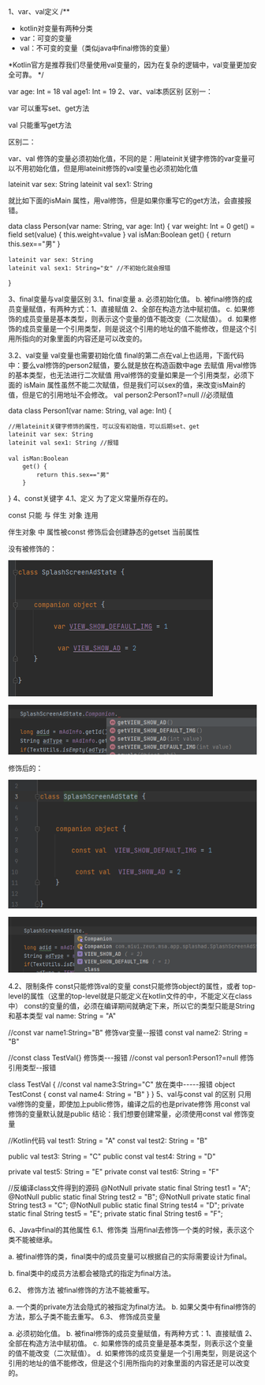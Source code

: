 1、var、val定义
/**

 * kotlin对变量有两种分类
 * var：可变的变量
 * val：不可变的变量（类似java中final修饰的变量）

 *Kotlin官方是推荐我们尽量使用val变量的，因为在复杂的逻辑中，val变量更加安全可靠。
 */

var age: Int = 18
val age1: Int = 19
2、var、val本质区别
区别一：

var 可以重写set、get方法

val 只能重写get方法

区别二：

var、val 修饰的变量必须初始化值，不同的是：用lateinit关键字修饰的var变量可以不用初始化值，但是用lateinit修饰的val变量也必须初始化值

lateinit var sex: String
       lateinit val sex1: String

  就比如下面的isMain 属性，用val修饰，但是如果你重写它的get方法，会直接报错。

data class Person(var name: String, var age: Int) {
   var weight: Int = 0
        get() = field
        set(value) {
            this.weight=value
        }
    val isMan:Boolean
        get() {
            return this.sex=="男"
        }

    lateinit var sex: String
    lateinit val sex1: String="女" //不初始化就会报错
}

3、final变量与val变量区别
3.1、final变量
a. 必须初始化值。
b. 被final修饰的成员变量赋值，有两种方式：1、直接赋值 2、全部在构造方法中赋初值。
c. 如果修饰的成员变量是基本类型，则表示这个变量的值不能改变（二次赋值）。
d. 如果修饰的成员变量是一个引用类型，则是说这个引用的地址的值不能修改，但是这个引用所指向的对象里面的内容还是可以改变的。

3.2、val变量
 val变量也需要初始化值
final的第二点在val上也适用，下面代码中：要么val修饰的person2赋值，要么就是放在构造函数中age 去赋值
用val修饰的基本类型，也无法进行二次赋值
用val修饰的变量如果是一个引用类型，必须下面的 isMain 属性虽然不能二次赋值，但是我们可以sex的值，来改变isMain的值，但是它的引用地址不会修改。
val person2:Person1?=null //必须赋值

data class Person1(var name: String, val age: Int) {
    
    //用lateinit关键字修饰的属性，可以没有初始值，可以后期set、get
    lateinit var sex: String
    lateinit val sex1: String //报错
    
    val isMan:Boolean
        get() {
            return this.sex=="男"
        }

}
4、const关键字
4.1、定义
为了定义常量所存在的。

const 只能 与 伴生 对象 连用

伴生对象 中 属性被const 修饰后会创建静态的getset 当前属性

没有被修饰的：

![image-20220428113046160](../../../../art/image-20220428113046160.png)

![image-20220428113029906](../../../../art/image-20220428113029906.png)

修饰后的：

![image-20220428113154473](../../../../art/image-20220428113154473.png)

![image-20220428113137552](../../../../art/image-20220428113137552.png)





4.2、限制条件
const只能修饰val的变量
const只能修饰object的属性，或者 top-level的属性（这里的top-level就是只能定义在kotlin文件的中，不能定义在class中）
const的变量的值，必须在编译期间就确定下来，所以它的类型只能是String和基本类型
val name: String = "A"

//const var name1:String="B"        修饰var变量--报错
const val name2: String = "B"

//const class TestVal{}                 修饰类---报错
//const val person1:Person1?=null   修饰引用类型--报错

class TestVal {
    //const val name3:String="C"        放在类中-----报错
    object TestConst {
        const val name4: String = "B"
    }
}
5、val与const val 的区别
只用val修饰的变量，即使加上public修饰，编译之后的也是private修饰
用const val 修饰的变量默认就是public 
结论：我们想要创建常量，必须使用const val 修饰变量

//Kotlin代码
   val test1: String = "A"
   const val test2: String = "B"

   public val test3: String = "C"
   public const val test4: String = "D"

   private val test5: String = "E"
   private const val test6: String = "F"

 //反编译class文件得到的源码
   @NotNull
   private static final String test1 = "A";
   @NotNull
   public static final String test2 = "B";
   @NotNull
   private static final String test3 = "C";
   @NotNull
   public static final String test4 = "D";
   private static final String test5 = "E";
   private static final String test6 = "F";


6、Java中final的其他属性
6.1、修饰类
当用final去修饰一个类的时候，表示这个类不能被继承。

 a. 被final修饰的类，final类中的成员变量可以根据自己的实际需要设计为final。

 b. final类中的成员方法都会被隐式的指定为final方法。

 

6.2、 修饰方法
被final修饰的方法不能被重写。

a. 一个类的private方法会隐式的被指定为final方法。
b. 如果父类中有final修饰的方法，那么子类不能去重写。
6.3、 修饰成员变量

a. 必须初始化值。
b. 被final修饰的成员变量赋值，有两种方式：1、直接赋值 2、全部在构造方法中赋初值。
c. 如果修饰的成员变量是基本类型，则表示这个变量的值不能改变（二次赋值）。
d. 如果修饰的成员变量是一个引用类型，则是说这个引用的地址的值不能修改，但是这个引用所指向的对象里面的内容还是可以改变的。